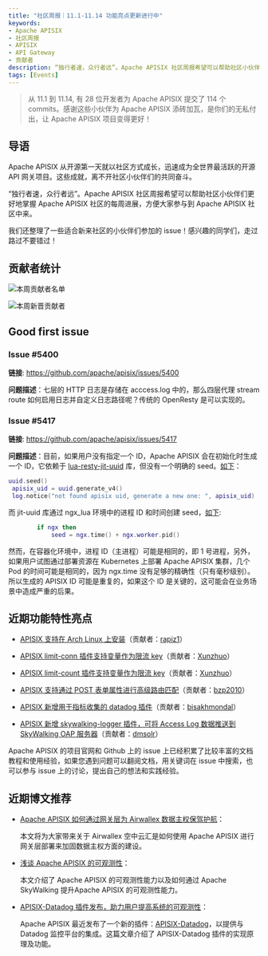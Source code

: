 ```yaml
---
title: "社区周报｜11.1-11.14 功能亮点更新进行中"
keywords: 
- Apache APISIX
- 社区周报
- APISIX
- API Gateway
- 贡献者
description: “独行者速，众行者远”。Apache APISIX 社区周报希望可以帮助社区小伙伴们更好地掌握 Apache APISIX 社区的每周进展，方便大家参与到 Apache APISIX 社区中来。
tags: [Events]
---
```


> 从 11.1 到 11.14, 有 28 位开发者为 Apache APISIX 提交了 114 个 commits。感谢这些小伙伴为 Apache APISIX 添砖加瓦，是你们的无私付出，让 Apache APISIX 项目变得更好！

<!--truncate-->

## 导语

Apache APISIX 从开源第一天就以社区方式成长，迅速成为全世界最活跃的开源 API 网关项目。这些成就，离不开社区小伙伴们的共同奋斗。

“独行者速，众行者远”。Apache APISIX 社区周报希望可以帮助社区小伙伴们更好地掌握 Apache APISIX 社区的每周进展，方便大家参与到 Apache APISIX 社区中来。

我们还整理了一些适合新来社区的小伙伴们参加的 issue！感兴趣的同学们，走过路过不要错过！

## 贡献者统计

![本周贡献者名单](https://static.apiseven.com/202108/1636940255460-0c2ab16c-93f9-490a-ab89-89f057b2fa1c.png)

![本周新晋贡献者](https://static.apiseven.com/202108/1636940503842-fc52a349-443e-4f4b-9787-f743299870f3.png)

## Good first issue

### Issue #5400

**链接**: https://github.com/apache/apisix/issues/5400

**问题描述**：七层的 HTTP 日志是存储在 acccess.log 中的，那么四层代理 stream route 如何启用日志并自定义日志路径呢？传统的 OpenResty 是可以实现的。

### Issue #5417

**链接**: https://github.com/apache/apisix/issues/5417

**问题描述**：目前，如果用户没有指定一个 ID，Apache APISIX 会在初始化时生成一个 ID，它依赖于 [lua-resty-jit-uuid](https://github.com/thibaultcha/lua-resty-jit-uuid) 库，但没有一个明确的 seed。[如下](https://github.com/apache/apisix/blob/4dafab5afa3293b3d72007517246e01da385f8ef/apisix/core/id.lua#L76-L78)：

```Lua
uuid.seed() 
 apisix_uid = uuid.generate_v4() 
 log.notice("not found apisix uid, generate a new one: ", apisix_uid) 
```

而 jit-uuid 库通过 ngx_lua 环境中的进程 ID 和时间创建 seed，[如下](https://github.com/thibaultcha/lua-resty-jit-uuid/blob/82538049040ae85ff880b79886f21d8593140c7d/lib/resty/jit-uuid.lua#L53-L54):

```Lua
        if ngx then
            seed = ngx.time() + ngx.worker.pid()
```

然而，在容器化环境中，进程 ID（主进程）可能是相同的，即 1 号进程，另外，如果用户试图通过部署资源在 Kubernetes 上部署 Apache APISIX 集群，几个 Pod 的时间可能是相同的，因为 ngx.time 没有足够的精确性（只有毫秒级别）。所以生成的 APISIX ID 可能是重复的，如果这个 ID 是关键的，这可能会在业务场景中造成严重的后果。

## 近期功能特性亮点

- [APISIX 支持在 Arch Linux 上安装](https://github.com/apache/apisix/pull/5350)（贡献者：[rapiz1](https://github.com/rapiz1)）

- [APISIX limit-conn 插件支持变量作为限流 key](https://github.com/apache/apisix/pull/5354)（贡献者：[Xunzhuo](https://github.com/Xunzhuo)）

- [APISIX limit-count 插件支持变量作为限流 key](https://github.com/apache/apisix/pull/5378)（贡献者：[Xunzhuo](https://github.com/Xunzhuo)）

- [APISIX 支持通过 POST 表单属性进行高级路由匹配](https://github.com/apache/apisix/pull/5409)（贡献者：[bzp2010](https://github.com/bzp2010)）

- [APISIX 新增用于指标收集的 datadog 插件](https://github.com/apache/apisix/pull/5372)（贡献者：[bisakhmondal](https://github.com/bisakhmondal)）

- [APISIX 新增 skywalking-logger 插件，可将 Access Log 数据推送到 SkyWalking OAP 服务器](https://github.com/apache/apisix/pull/5478)（贡献者：[dmsolr](https://github.com/dmsolr)）

Apache APISIX 的项目官网和 Github 上的 issue 上已经积累了比较丰富的文档教程和使用经验，如果您遇到问题可以翻阅文档，用关键词在 issue 中搜索，也可以参与 issue 上的讨论，提出自己的想法和实践经验。

## 近期博文推荐

- [Apache APISIX 如何通过网关层为 Airwallex 数据主权保驾护航](https://apisix.apache.org/zh/blog/2021/11/03/airwallex-usercase)：

  本文将为大家带来关于 Airwallex 空中云汇是如何使用 Apache APISIX 进行网关层部署来加固数据主权方面的建设。

- [浅谈 Apache APISIX 的可观测性](https://apisix.apache.org/zh/blog/2021/11/04/skywalking)：

  本文介绍了 Apache APISIX 的可观测性能力以及如何通过 Apache SkyWalking 提升Apache APISIX 的可观测性能力。

- [APISIX-Datadog 插件发布，助力用户提高系统的可观测性](https://apisix.apache.org/zh/blog/2021/11/12/apisix-datadog)：

  Apache APISIX 最近发布了一个新的插件：[APISIX-Datadog](https://apisix.apache.org/docs/apisix/next/plugins/datadog/)，以提供与 Datadog 监控平台的集成。这篇文章介绍了 APISIX-Datadog 插件的实现原理及功能。
